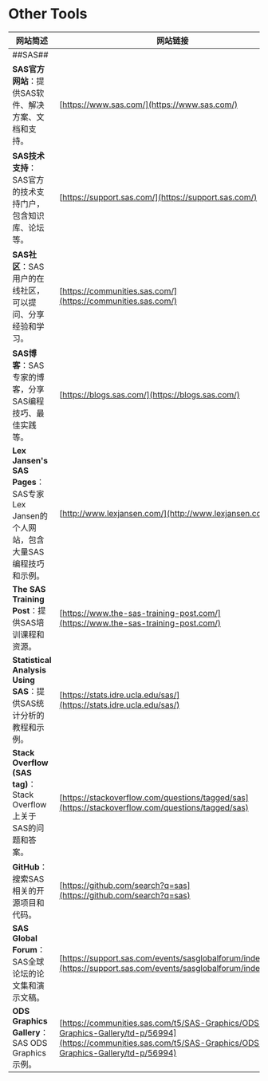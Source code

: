 # Other Tools

| 网站简述                                                                             | 网站链接                                                                                                                                                   |
| ------------------------------------------------------------------------------------ | ---------------------------------------------------------------------------------------------------------------------------------------------------------- |
| ##SAS##                                                                              |                                                                                                                                                            |
| **SAS官方网站**：提供SAS软件、解决方案、文档和支持。                                 | [https://www.sas.com/](https://www.sas.com/)                                                                                                               |
| **SAS技术支持**：SAS官方的技术支持门户，包含知识库、论坛等。                         | [https://support.sas.com/](https://support.sas.com/)                                                                                                       |
| **SAS社区**：SAS用户的在线社区，可以提问、分享经验和学习。                           | [https://communities.sas.com/](https://communities.sas.com/)                                                                                               |
| **SAS博客**：SAS专家的博客，分享SAS编程技巧、最佳实践等。                            | [https://blogs.sas.com/](https://blogs.sas.com/)                                                                                                           |
| **Lex Jansen's SAS Pages**：SAS专家Lex Jansen的个人网站，包含大量SAS编程技巧和示例。 | [http://www.lexjansen.com/](http://www.lexjansen.com/)                                                                                                     |
| **The SAS Training Post**：提供SAS培训课程和资源。                                   | [https://www.the-sas-training-post.com/](https://www.the-sas-training-post.com/)                                                                           |
| **Statistical Analysis Using SAS**：提供SAS统计分析的教程和示例。                    | [https://stats.idre.ucla.edu/sas/](https://stats.idre.ucla.edu/sas/)                                                                                       |
| **Stack Overflow (SAS tag)**：Stack Overflow上关于SAS的问题和答案。                  | [https://stackoverflow.com/questions/tagged/sas](https://stackoverflow.com/questions/tagged/sas)                                                           |
| **GitHub**：搜索SAS相关的开源项目和代码。                                            | [https://github.com/search?q=sas](https://github.com/search?q=sas)                                                                                         |
| **SAS Global Forum**：SAS全球论坛的论文集和演示文稿。                                | [https://support.sas.com/events/sasglobalforum/index.html](https://support.sas.com/events/sasglobalforum/index.html)                                       |
| **ODS Graphics Gallery**：SAS ODS Graphics示例。                                     | [https://communities.sas.com/t5/SAS-Graphics/ODS-Graphics-Gallery/td-p/56994](https://communities.sas.com/t5/SAS-Graphics/ODS-Graphics-Gallery/td-p/56994) |
